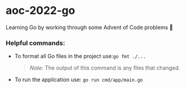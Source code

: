 # aoc-2022-go

Learning Go by working through some Advent of Code problems 🎄

### Helpful commands:

- To format all Go files in the project use:`go fmt ./...`
  > _Note:_ The output of this command is any files that changed.
- To run the application use: `go run cmd/app/main.go`

